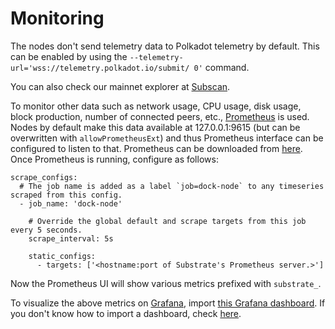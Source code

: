 # Monitoring

The nodes don't send telemetry data to Polkadot telemetry by default. This can be enabled  by using the `--telemetry-url='wss://telemetry.polkadot.io/submit/ 0'` command.

You can also check our mainnet explorer at [Subscan](https://dock.subscan.io/).

To monitor other data such as network usage, CPU usage, disk usage, block production, number of connected peers, etc., [Prometheus](https://prometheus.io/) is used. Nodes by default make this data available at 127.0.0.1:9615 (but can be overwritten with `allowPrometheusExt`) and thus Prometheus interface can be configured to listen to that. Prometheus can be downloaded from [here](https://prometheus.io/download/). Once Prometheus is running, configure as follows:

```
scrape_configs:
  # The job name is added as a label `job=dock-node` to any timeseries scraped from this config.
  - job_name: 'dock-node'

    # Override the global default and scrape targets from this job every 5 seconds.
    scrape_interval: 5s

    static_configs:
      - targets: ['<hostname:port of Substrate's Prometheus server.>']
```

Now the Prometheus UI will show various metrics prefixed with `substrate_`.

To visualize the above metrics on [Grafana](https://grafana.com/), import [this Grafana dashboard](https://grafana.com/grafana/dashboards/11784). If you don't know how to import a dashboard, check [here](https://grafana.com/docs/grafana/latest/reference/export\_import/#importing-a-dashboard).
